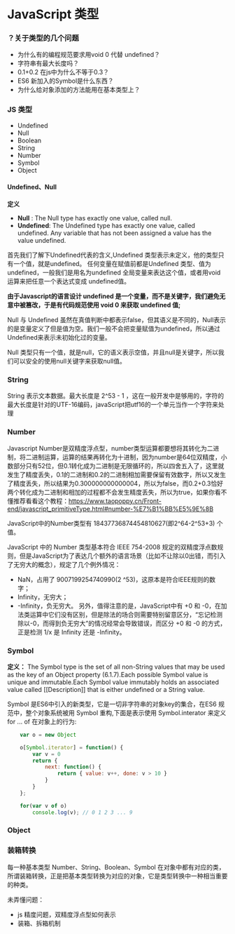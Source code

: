 # JavaScript 类型

### **？关于类型的几个问题**

- 为什么有的编程规范要求用void 0 代替 undefined？
- 字符串有最大长度吗？
- 0.1+0.2 在js中为什么不等于0.3？
- ES6 新加入的Symbol是什么东西？
- 为什么给对象添加的方法能用在基本类型上？



### JS 类型

- Undefined
- Null
- Boolean
- String
- Number
- Symbol
- Object

#### Undefined、Null

**定义**

- **Null** : The Null type has exactly one value, called null.
- **Undefined**:  The Undefined type has exactly one value, called undefined. Any variable that has not been assigned a value has the value undefined.

首先我们了解下Undefined代表的含义,Undefined 类型表示未定义，他的类型只有一个值，就是undefined。 任何变量在赋值前都是Undefined 类型、值为undefined，一般我们是用名为undefined 全局变量来表达这个值，或者用void 运算来把任意一个表达式变成 undefined值。 

**由于Javascript的语言设计 undefined 是一个变量，而不是关键字，我们避免无意中被篡改，于是有代码规范使用 void 0 来获取 undefined 值;**

Null 与 Undefined 虽然在真值判断中都表示false，但其语义是不同的，Null表示的是变量定义了但是值为空。我们一般不会把变量赋值为undefined，所以通过Undefined来表示未初始化过的变量。

Null 类型只有一个值，就是null，它的语义表示空值，并且null是关键字，所以我们可以安全的使用null关键字来获取null值。 

### String

String 表示文本数据。最大长度是 2^53 - 1 ，这在一般开发中是够用的，字符的最大长度是针对的UTF-16编码，javaScript把utf16的一个单元当作一个字符来处理

### Number

Javascript Number是双精度浮点型，number类型运算都要想将其转化为二进制，将二进制运算，运算的结果再转化为十进制，因为number是64位双精度，小数部分只有52位，但0.1转化成为二进制是无限循环的，所以四舍五入了，这里就发生了精度丢失，0.1的二进制和0.2的二进制相加需要保留有效数字，所以又发生了精度丢失，所以结果为0.300000000000004，所以为false，而0.2+0.3恰好两个转化成为二进制和相加的过程都不会发生精度丢失，所以为true，如果你看不懂推荐看看这个教程：https://www.taopoppy.cn/Front-end/javascript_primitiveType.html#number-%E7%B1%BB%E5%9E%8B

JavaScript中的Number类型有 18437736874454810627(即2^64-2^53+3) 个值。

JavaScript 中的 Number 类型基本符合 IEEE 754-2008 规定的双精度浮点数规则，但是JavaScript为了表达几个额外的语言场景（比如不让除以0出错，而引入了无穷大的概念），规定了几个例外情况：

- NaN，占用了 9007199254740990(2 ^53)，这原本是符合IEEE规则的数字；
- Infinity，无穷大；
- -Infinity，负无穷大。 另外，值得注意的是，JavaScript中有 +0 和 -0，在加法类运算中它们没有区别，但是除法的场合则需要特别留意区分，“忘记检测除以-0，而得到负无穷大”的情况经常会导致错误，而区分 +0 和 -0 的方式，正是检测 1/x 是 Infinity 还是 -Infinity。



### Symbol

**定义：** The Symbol type is the set of all non-String values that may be used as the key of an Object property (6.1.7).Each possible Symbol value is unique and immutable.Each Symbol value immutably holds an associated value called [[Description]] that is either undefined or a String value.

Symbol 是ES6中引入的新类型，它是一切非字符串的对象key的集合，在ES6 规范中，整个对象系统被用 Symbol 重构,下面是表示使用 Symbol.interator 来定义for ... of 在对象上的行为:

``` js
    var o = new Object

    o[Symbol.iterator] = function() {
        var v = 0
        return {
            next: function() {
                return { value: v++, done: v > 10 }
            }
        }        
    };

    for(var v of o) 
        console.log(v); // 0 1 2 3 ... 9
```

### Object





### 装箱转换

每一种基本类型 Number、String、Boolean、Symbol 在对象中都有对应的类，所谓装箱转换，正是把基本类型转换为对应的对象，它是类型转换中一种相当重要的种类。

未弄懂问题：

- js 精度问题，双精度浮点型如何表示
- 装箱、拆箱机制